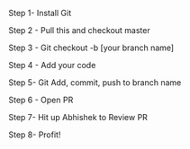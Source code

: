 Step 1- Install Git

Step 2 - Pull this and checkout  master

Step 3 - Git checkout  -b [your branch name]

Step 4 - Add your code

Step 5- Git Add, commit, push to branch name

Step 6 - Open PR 

Step 7- Hit up Abhishek to Review PR

Step 8- Profit!
